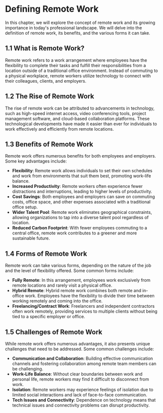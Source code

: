 Defining Remote Work
===============================

In this chapter, we will explore the concept of remote work and its growing importance in today's professional landscape. We will delve into the definition of remote work, its benefits, and the various forms it can take.

1.1 What is Remote Work?
------------------------

Remote work refers to a work arrangement where employees have the flexibility to complete their tasks and fulfill their responsibilities from a location outside of a traditional office environment. Instead of commuting to a physical workplace, remote workers utilize technology to connect with their colleagues, clients, and employers.

1.2 The Rise of Remote Work
---------------------------

The rise of remote work can be attributed to advancements in technology, such as high-speed internet access, video conferencing tools, project management software, and cloud-based collaboration platforms. These technological developments have made it easier than ever for individuals to work effectively and efficiently from remote locations.

1.3 Benefits of Remote Work
---------------------------

Remote work offers numerous benefits for both employees and employers. Some key advantages include:

* **Flexibility**: Remote work allows individuals to set their own schedules and work from environments that suit them best, promoting work-life balance.
* **Increased Productivity**: Remote workers often experience fewer distractions and interruptions, leading to higher levels of productivity.
* **Cost Savings**: Both employees and employers can save on commuting costs, office space, and other expenses associated with a traditional office setup.
* **Wider Talent Pool**: Remote work eliminates geographical constraints, allowing organizations to tap into a diverse talent pool regardless of location.
* **Reduced Carbon Footprint**: With fewer employees commuting to a central office, remote work contributes to a greener and more sustainable future.

1.4 Forms of Remote Work
------------------------

Remote work can take various forms, depending on the nature of the job and the level of flexibility offered. Some common forms include:

* **Fully Remote**: In this arrangement, employees work exclusively from remote locations and rarely visit a physical office.
* **Hybrid Remote**: Hybrid remote work combines both remote and in-office work. Employees have the flexibility to divide their time between working remotely and coming into the office.
* **Freelancing/Contract Work**: Freelancers and independent contractors often work remotely, providing services to multiple clients without being tied to a specific employer or office.

1.5 Challenges of Remote Work
-----------------------------

While remote work offers numerous advantages, it also presents unique challenges that need to be addressed. Some common challenges include:

* **Communication and Collaboration**: Building effective communication channels and fostering collaboration among remote team members can be challenging.
* **Work-Life Balance**: Without clear boundaries between work and personal life, remote workers may find it difficult to disconnect from work.
* **Isolation**: Remote workers may experience feelings of isolation due to limited social interactions and lack of face-to-face communication.
* **Tech Issues and Connectivity**: Dependence on technology means that technical issues and connectivity problems can disrupt productivity.
